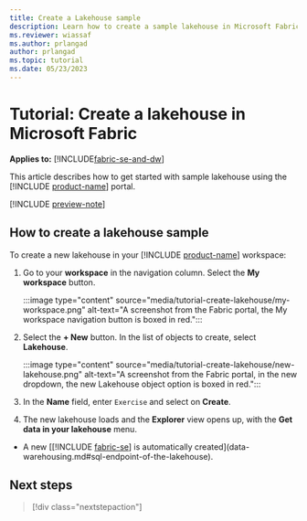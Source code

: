 ```yaml
---
title: Create a Lakehouse sample
description: Learn how to create a sample lakehouse in Microsoft Fabric.
ms.reviewer: wiassaf
ms.author: prlangad
author: prlangad
ms.topic: tutorial
ms.date: 05/23/2023
---
```

# Tutorial: Create a lakehouse in Microsoft Fabric

**Applies to:** [!INCLUDE[fabric-se-and-dw](includes/applies-to-version/fabric-se-and-dw.md)]

This article describes how to get started with sample lakehouse using the [!INCLUDE [product-name](../includes/product-name.md)] portal.

[!INCLUDE [preview-note](../includes/preview-note.md)]

## How to create a lakehouse sample
 
To create a new lakehouse in your [!INCLUDE [product-name](../includes/product-name.md)] workspace:

1. Go to your **workspace** in the navigation column. Select the **My workspace** button.

    :::image type="content" source="media/tutorial-create-lakehouse/my-workspace.png" alt-text="A screenshot from the Fabric portal, the My workspace navigation button is boxed in red.":::
1. Select the **+ New** button. In the list of objects to create, select **Lakehouse**.

    :::image type="content" source="media/tutorial-create-lakehouse/new-lakehouse.png" alt-text="A screenshot from the Fabric portal, in the new dropdown, the new Lakehouse object option is boxed in red.":::
1. In the **Name** field, enter `Exercise` and select on **Create**.
1. The new lakehouse loads and the **Explorer** view opens up, with the **Get data in your lakehouse** menu.

- A new [[!INCLUDE [fabric-se](includes/fabric-se.md)] is automatically created](data-warehousing.md#sql-endpoint-of-the-lakehouse).

## Next steps

> [!div class="nextstepaction"]
> 